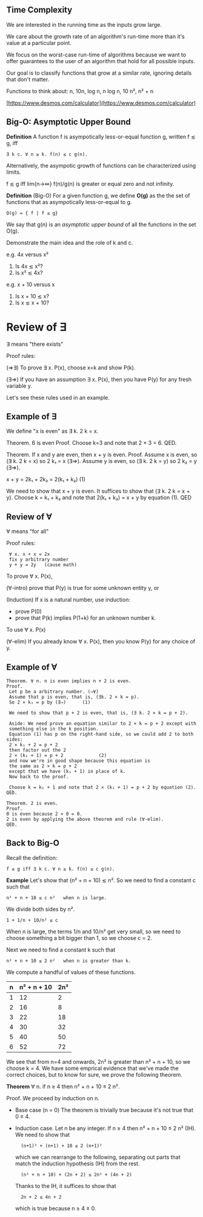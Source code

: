 ## Time Complexity

We are interested in the running time as the inputs grow large.

We care about the growth rate of an algorithm's run-time more than
it's value at a particular point.
	  
We focus on the worst-case run-time of algorithms because we want to
offer guarantees to the user of an algorithm that hold for all
possible inputs.
	  
Our goal is to classify functions that grow at a similar rate,
ignoring details that don't matter.

Functions to think about: n, 10n, log n, n log n, 10 n², n² + n

[https://www.desmos.com/calculator](https://www.desmos.com/calculator)

## Big-O: Asymptotic Upper Bound

**Definition** A function f is asympotically less-or-equal function g,
written f ≲ g, iff

    ∃ k c. ∀ n ≥ k. f(n) ≤ c g(n).

Alternatively, the asympotic growth of functions can be characterized
using limits.

f ≲ g iff lim{n→∞} f(n)/g(n) is greater or equal zero and not infinity.

**Definition** (Big-O) For a given function g, we define **O(g)** as the
the set of functions that as asympotically less-or-equal to g. 

    O(g) = { f | f ≲ g}

We say that g(n) is an *asymptotic upper bound* of all the functions
in the set O(g).

Demonstrate the main idea and the role of k and c.

e.g. 4x versus x²

1. Is 4x ≲ x²?
2. Is x² ≲ 4x?
   
e.g. x + 10 versus x

1. Is x + 10 ≲ x?
2. Is x ≲ x + 10?

# Review of ∃

∃ means "there exists"

Proof rules:

(⇒∃) To prove ∃ x. P(x), choose x=k and show P(k).

(∃⇒) If you have an assumption ∃ x. P(x), then you have P(y)
   for any fresh variable y.
   
Let's see these rules used in an example.

## Example of ∃

We define "x is even" as ∃ k. 2 k = x.

Theorem. 6 is even
Proof. Choose k=3 and note that 2 × 3 = 6. QED.

Theorem. If x and y are even, then x + y is even.
Proof.
Assume x is even, so (∃ k. 2 k = x) so 2 k₁ = x (∃⇒).
Assume y is even, so (∃ k. 2 k = y) so 2 k₂ = y (∃⇒).

x + y = 2k₁ + 2k₂ = 2(k₁ + k₂)          (1)

We need to show that x + y is even.
It suffices to show that (∃ k. 2 k = x + y).
Choose k = k₁ + k₂ and note that 2(k₁ + k₂) = x + y by equation (1).
QED


## Review of ∀

∀ means "for all"

Proof rules:

     ∀ x. x + x = 2x 
	 fix y arbitrary number
	 y + y = 2y   (cause math)

To prove ∀ x. P(x),

(∀-intro) prove that P(y) is true for some unknown entity y, or

(Induction) If x is a natural number, use induction:
   * prove P(0)
   * prove that P(k) implies P(1+k) for an unknown number k.

To use ∀ x. P(x)

(∀-elim) If you already know ∀ x. P(x), then you know P(y) for any
    choice of y.

## Example of ∀

    Theorem. ∀ n. n is even implies n + 2 is even.
    Proof.
     Let p be a arbitrary number. (⇒∀)
     Assume that p is even, that is, (∃k. 2 × k = p).
     So 2 × k₁ = p by (∃⇒)      (1)

     We need to show that p + 2 is even, that is, (∃ k. 2 × k = p + 2).

     Aside: We need prove an equation similar to 2 × k = p + 2 except with
     something else in the k position.
     Equation (1) has p on the right-hand side, so we could add 2 to both sides:
     2 × k₁ + 2 = p + 2
     then factor out the 2
     2 × (k₁ + 1) = p + 2             (2)
     and now we're in good shape because this equation is
     the same as 2 × k = p + 2
     except that we have (k₁ + 1) in place of k.
     Now back to the proof.

     Choose k = k₁ + 1 and note that 2 × (k₁ + 1) = p + 2 by equation (2).
    QED.

    Theorem. 2 is even.
    Proof.
    0 is even because 2 × 0 = 0.
    2 is even by applying the above theorem and rule (∀-elim).
    QED.


## Back to Big-O

Recall the  definition:

    f ≲ g iff ∃ k c. ∀ n ≥ k. f(n) ≤ c g(n).

**Example** Let's show that (n² + n + 10) ≲ n².
So we need to find a constant c such that

    n² + n + 10 ≤ c n²   when n is large.

We divide both sides by n².

    1 + 1/n + 10/n² ≤ c

When n is large, the terms 1/n and 10/n² get very small, so we need to
choose something a bit bigger than 1, so we choose c = 2.

Next we need to find a constant k such that

    n² + n + 10 ≤ 2 n²   when n is greater than k.

We compute a handful of values of these functions.

| n   | n² + n + 10  | 2n²  |
| --- | ------------ | ---- |
| 1   | 12           |  2   |
| 2   | 16           |  8   |
| 3   | 22           | 18   |
| 4   | 30           | 32   |
| 5   | 40           | 50   |
| 6   | 52           | 72   |

We see that from n=4 and onwards, 2n² is greater than n² + n + 10, so
we choose k = 4. We have some emprical evidence that we've made the
correct choices, but to know for sure, we prove the following theorem.

**Theorem** ∀ n. if n ≥ 4 then n² + n + 10 ≤ 2 n².

Proof. We proceed by induction on n.
* Base case (n = 0) The theorem is trivially true
    because it's not true that 0 ≥ 4.
* Induction case. Let n be any integer.
    If n ≥ 4 then n² + n + 10 ≤ 2 n² (IH). We need to show that

		(n+1)² + (n+1) + 10 ≤ 2 (n+1)²

	which we can rearrange to the following, separating out parts that
	match the induction hypothesis (IH) from the rest.

		(n² + n + 10) + (2n + 2) ≤ 2n² + (4n + 2)

	Thanks to the IH, it suffices to show that 

		2n + 2 ≤ 4n + 2

	which is true because n ≥ 4 ≥ 0.



